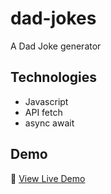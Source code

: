 # dad-jokes

A Dad Joke generator

## Technologies

- Javascript
- API fetch
- async await

## Demo

🔗 [View Live Demo](https://sgrisak.github.io/dad-jokes/)
